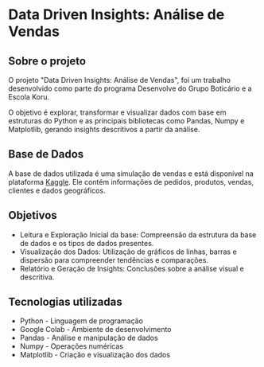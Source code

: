 # Data Driven Insights: Análise de Vendas 

## Sobre o projeto
O projeto "Data Driven Insights: Análise de Vendas", foi um trabalho desenvolvido como parte do programa Desenvolve do Grupo Boticário e a Escola Koru.

O objetivo é explorar, transformar e visualizar dados com base em estruturas do Python e as principais bibliotecas como Pandas, Numpy e Matplotlib, gerando insights descritivos a partir da análise.

## Base de Dados

A base de dados utilizada é uma simulação de vendas e está disponível na plataforma [Kaggle](https://www.kaggle.com/datasets/kyanyoga/sample-sales-data/code). Ele contém informações de pedidos, produtos, vendas, clientes e dados geográficos.

## Objetivos
* Leitura e Exploração Inicial da base: Compreensão da estrutura da base de dados  e os tipos de dados presentes.
* Visualização dos Dados: Utilização de gráficos de linhas, barras e dispersão para compreender tendências e comparações.
* Relatório e Geração de Insights: Conclusões sobre a análise visual e descritiva.

## Tecnologias utilizadas
* Python - Linguagem de programação
* Google Colab - Ambiente de desenvolvimento
* Pandas - Análise e manipulação de dados
* Numpy - Operações numéricas
* Matplotlib - Criação e visualização dos dados
